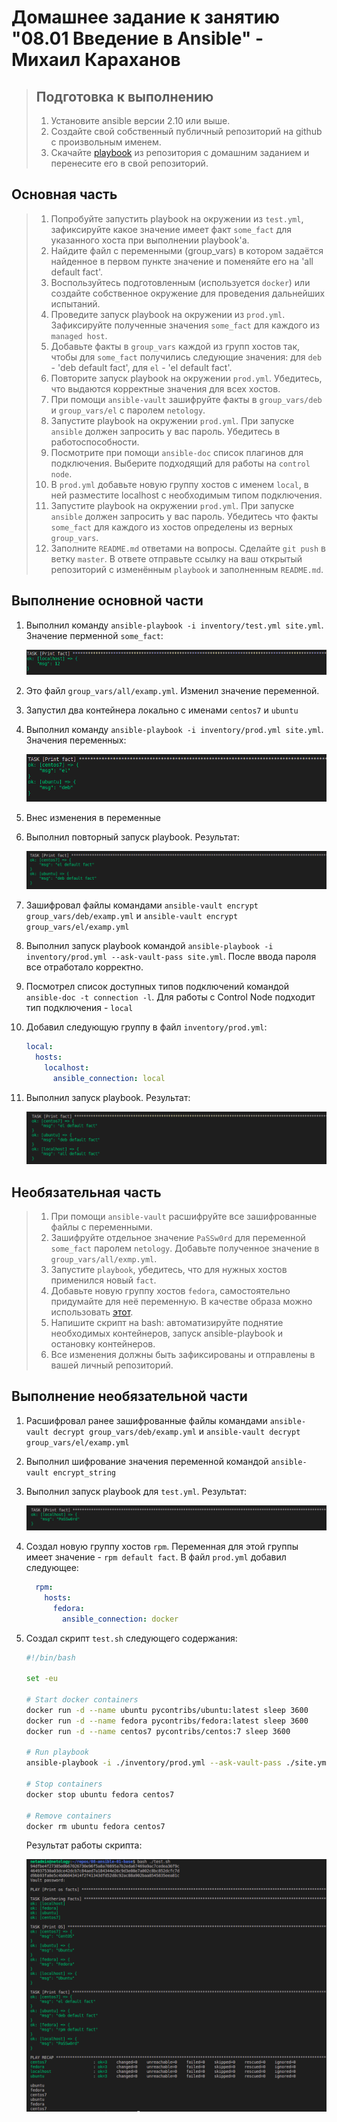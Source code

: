 # Домашнее задание к занятию "08.01 Введение в Ansible" - Михаил Караханов

>## Подготовка к выполнению
>
>1. Установите ansible версии 2.10 или выше.
>2. Создайте свой собственный публичный репозиторий на github с произвольным именем.
>3. Скачайте [playbook](./playbook/) из репозитория с домашним заданием и перенесите его в свой репозиторий.

## Основная часть

>1. Попробуйте запустить playbook на окружении из `test.yml`, зафиксируйте какое значение имеет факт `some_fact` для указанного хоста при выполнении playbook'a.
>2. Найдите файл с переменными (group_vars) в котором задаётся найденное в первом пункте значение и поменяйте его на 'all default fact'.
>3. Воспользуйтесь подготовленным (используется `docker`) или создайте собственное окружение для проведения дальнейших испытаний.
>4. Проведите запуск playbook на окружении из `prod.yml`. Зафиксируйте полученные значения `some_fact` для каждого из `managed host`.
>5. Добавьте факты в `group_vars` каждой из групп хостов так, чтобы для `some_fact` получились следующие значения: для `deb` - 'deb default fact', для `el` - 'el default fact'.
>6. Повторите запуск playbook на окружении `prod.yml`. Убедитесь, что выдаются корректные значения для всех хостов.
>7. При помощи `ansible-vault` зашифруйте факты в `group_vars/deb` и `group_vars/el` с паролем `netology`.
>8. Запустите playbook на окружении `prod.yml`. При запуске `ansible` должен запросить у вас пароль. Убедитесь в работоспособности.
>9. Посмотрите при помощи `ansible-doc` список плагинов для подключения. Выберите подходящий для работы на `control node`.
>10. В `prod.yml` добавьте новую группу хостов с именем  `local`, в ней разместите localhost с необходимым типом подключения.
>11. Запустите playbook на окружении `prod.yml`. При запуске `ansible` должен запросить у вас пароль. Убедитесь что факты `some_fact` для каждого из хостов определены из верных `group_vars`.
>12. Заполните `README.md` ответами на вопросы. Сделайте `git push` в ветку `master`. В ответе отправьте ссылку на ваш открытый репозиторий с изменённым `playbook` и заполненным `README.md`.

## Выполнение основной части

1. Выполнил команду `ansible-playbook -i inventory/test.yml site.yml`. Значение перменной `some_fact`:

    ![some_fact](/img/08_01_01_fact.png)

2. Это файл `group_vars/all/examp.yml`. Изменил значение переменной.
3. Запустил два контейнера локально с именами `centos7` и `ubuntu`
4. Выполнил команду `ansible-playbook -i inventory/prod.yml site.yml`. Значения переменных:

    ![facts](/img/08_01_04_facts.png)

5. Внес изменения в переменные
6. Выполнил повторный запуск playbook. Результат:

    ![facts](/img/08_01_06_facts.png)

7. Зашифровал файлы командами `ansible-vault encrypt group_vars/deb/examp.yml` и `ansible-vault encrypt group_vars/el/examp.yml`
8. Выполнил запуск playbook командой `ansible-playbook -i inventory/prod.yml --ask-vault-pass site.yml`. После ввода пароля все отработало корректно.
9. Посмотрел список доступных типов подключений командой `ansible-doc -t connection -l`. Для работы с Control Node подходит тип подключения - `local`
10. Добавил следующую группу в файл `inventory/prod.yml`:

    ```yaml
    local:
      hosts:
        localhost:
          ansible_connection: local
    ```

11. Выполнил запуск playbook. Результат:

    ![facts](/img/08_01_11_facts.png)

## Необязательная часть

>1. При помощи `ansible-vault` расшифруйте все зашифрованные файлы с переменными.
>2. Зашифруйте отдельное значение `PaSSw0rd` для переменной `some_fact` паролем `netology`. Добавьте полученное значение в `group_vars/all/exmp.yml`.
>3. Запустите `playbook`, убедитесь, что для нужных хостов применился новый `fact`.
>4. Добавьте новую группу хостов `fedora`, самостоятельно придумайте для неё переменную. В качестве образа можно использовать [этот](https://hub.docker.com/r/pycontribs/fedora).
>5. Напишите скрипт на bash: автоматизируйте поднятие необходимых контейнеров, запуск ansible-playbook и остановку контейнеров.
>6. Все изменения должны быть зафиксированы и отправлены в вашей личный репозиторий.

## Выполнение необязательной части

1. Расшифровал ранее зашифрованные файлы командами `ansible-vault decrypt group_vars/deb/examp.yml` и `ansible-vault decrypt group_vars/el/examp.yml`
2. Выполнил шифрование значения переменной командой `ansible-vault encrypt_string`
3. Выполнил запуск playbook для `test.yml`. Результат:

    ![facts](/img/08_01_optional_fact.png)

4. Создал новую группу хостов `rpm`. Переменная для этой группы имеет значение - `rpm default fact`. В файл `prod.yml` добавил следующее:

    ```yaml
      rpm:
        hosts:
          fedora:
            ansible_connection: docker
    ```

5. Создал скрипт `test.sh` следующего содержания:

    ```bash
    #!/bin/bash

    set -eu

    # Start docker containers
    docker run -d --name ubuntu pycontribs/ubuntu:latest sleep 3600
    docker run -d --name fedora pycontribs/fedora:latest sleep 3600
    docker run -d --name centos7 pycontribs/centos:7 sleep 3600

    # Run playbook
    ansible-playbook -i ./inventory/prod.yml --ask-vault-pass ./site.yml

    # Stop containers
    docker stop ubuntu fedora centos7

    # Remove containers
    docker rm ubuntu fedora centos7
    ```

    Результат работы скрипта:

    ![script_run](/img/08_01_optional_script_run.png)
